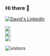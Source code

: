 ### Hi there 👋

<a href="https://www.linkedin.com/in/david-p%C3%A9rez-barroso-192824239/" target="blank"><img src="https://img.shields.io/badge/LinkedIn-0077B5?style=for-the-badge&logo=linkedin&logoColor=white" alt="David's LinkedIn"/></a>

![](https://github-readme-stats.vercel.app/api?username=davidpb0&theme=dracula&hide_border=false&include_all_commits=true&count_private=true)<br/>
![](https://github-readme-streak-stats.herokuapp.com/?user=davidpb0&theme=dracula&hide_border=false)<br/>
![](https://github-readme-stats.vercel.app/api/top-langs/?username=davidpb0&theme=dracula&hide_border=false&include_all_commits=true&count_private=true&layout=compact)

![visitors](https://pageview.vercel.app/?github_user=davidpb0)
<!--
**davidpb001/davidpb0** is a ✨ _special_ ✨ repository because its `README.md` (this file) appears on your GitHub profile.

Here are some ideas to get you started:

- 🔭 I’m currently working on ...
- 🌱 I’m currently learning ...
- 👯 I’m looking to collaborate on ...
- 🤔 I’m looking for help with ...
- 💬 Ask me about ...
- 📫 How to reach me: ...
- 😄 Pronouns: ...
- ⚡ Fun fact: ...
-->
